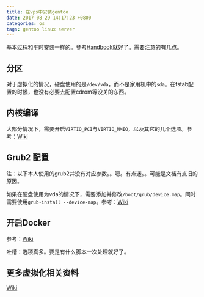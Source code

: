 ```yaml
---
title: 在vps中安装gentoo
date: 2017-08-29 14:17:23 +0800
categories: os
tags: gentoo linux server
---
```


基本过程和平时安装一样的。参考[Handbook](https://wiki.gentoo.org/wiki/Handbook)就好了。需要注意的有几点。

## 分区

对于虚拟化的情况，硬盘使用的是`/dev/vda`，而不是家用机中的`sda`。在fstab配置的时候，也没有必要去配置cdrom等没关的东西。

## 内核编译

大部分情况下，需要开启`VIRTIO_PCI`与`VIRTIO_MMIO`，以及其它的几个选项。参考：[Wiki](https://wiki.gentoo.org/wiki/QEMU/Linux_guest#Kernel)

## Grub2 配置

注：以下本人使用的grub2并没有对应参数。。嗯。有点迷。。可能是文档有点旧的原因。

如果在硬盘使用为vda的情况下，需要添加并修改`/boot/grub/device.map`。同时需要使用`grub-install --device-map`。参考：[Wiki](https://wiki.gentoo.org/wiki/QEMU/Linux_guest#GRUB)


## 开启Docker

参考：[Wiki](https://wiki.gentoo.org/wiki/Docker)

吐槽：选项真多。要是有什么脚本一次处理就好了。

## 更多虚拟化相关资料

[Wiki](https://wiki.gentoo.org/wiki/Category:Virtualization)




